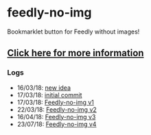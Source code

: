# feedly-no-img
Bookmarklet button for Feedly without images! 

## [Click here for more information](https://sidval.github.io/feedly-no-img/)

### Logs

* 16/03/18: [new idea](https://github.com/SidVal/SidV/issues/22#issue-306036463)
* 17/03/18: [initial commit](https://github.com/SidVal/feedly-no-img/commit/64e1587799f612b52fedc159ad0346b96f934213)
* 17/03/18: [Feedly-no-img v1](https://github.com/SidVal/feedly-no-img/commit/6270353e4323188ec18b380baae4c27c498727bb)
* 22/03/18: [Feedly-no-img v2](https://github.com/SidVal/feedly-no-img/commit/0eb815833aed5d4b59eef917f427b8899fc60c3b)
* 16/04/18: [Feedly-no-img v3](https://github.com/SidVal/feedly-no-img/commit/7e1dabc70362b25d3489d47e8adbd9c405c908d9)
* 23/07/18: [Feedly-no-img v4](https://github.com/SidVal/feedly-no-img/commit/0f2857c13f3f72e69f5c171a860e7561ea1583fa)
